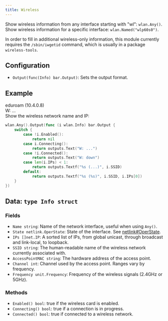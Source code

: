 ```yaml
---
title: Wireless
---
```


Show wireless information from any interface starting with "wl": `wlan.Any()`.
Show wireless information for a specific interface: `wlan.Named("wlp60s0")`.

In order to fill in additional wireless-only information, this module currently requires the
`/sbin/iwgetid` command, which is usually in a package `wireless-tools`.

## Configuration

* `Output(func(Info) bar.Output)`: Sets the output format.

## Example

<div class="module-example-out">eduroam (10.4.0.8)</div>
<div class="module-example-out">W: ...</div>
Show the wireless network name and IP:

```go
wlan.Any().Output(func (i wlan.Info) bar.Output {
	switch {
		case !i.Enabled():
			return nil
		case i.Connecting():
			return outputs.Text("W: ...")
		case !i.Connected():
			return outputs.Text("W: down")
		case len(i.IPs) < 1:
			return outputs.Textf("%s (...)", i.SSID)
		default:
			return outputs.Textf("%s (%s)", i.SSID, i.IPs[0])
	}
})
```

## Data: `type Info struct`

### Fields

* `Name string`: Name of the network interface, useful when using `Any()`.
* `State netlink.OperState`: State of the interface. See [netlink#OperState](/base/watchers/netlink#operational-states).
* `IPs []net.IP`: A sorted list of IPs, from global unicast, through broadcast and link-local, to loopback.
* `SSID string`: The human-readable name of the wireless network currently associated with.
* `AccessPointMAC string`: The hardware address of the access point.
* `Channel int`: Channel used by the access point. Ranges vary by frequency.
* `Frequency unit.Frequency`: Frequency of the wireless signals (2.4GHz or 5GHz).

### Methods

* `Enabled() bool`: true if the wireless card is enabled.
* `Connecting() bool`: true if a connection is in progress.
* `Connected() bool`: true if connected to a wireless network.

